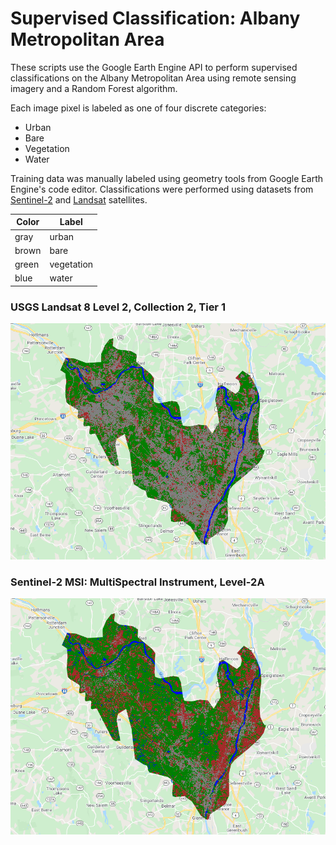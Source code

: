 # Supervised Classification: Albany Metropolitan Area

These scripts use the Google Earth Engine API to perform supervised classifications on the Albany Metropolitan Area using remote sensing imagery and a Random Forest algorithm.   

Each image pixel is labeled as one of four discrete categories:
* Urban
* Bare
* Vegetation
* Water

Training data was manually labeled using geometry tools from Google Earth Engine's code editor. Classifications were performed using datasets from 
[Sentinel-2](https://developers.google.com/earth-engine/datasets/catalog/COPERNICUS_S2_SR) and 
[Landsat](https://developers.google.com/earth-engine/datasets/catalog/LANDSAT_LC08_C02_T1_L2) satellites.

| Color | Label      |
| ----- | -----      |
| gray  | urban      |
| brown | bare       |
| green | vegetation |
| blue  | water      |

### USGS Landsat 8 Level 2, Collection 2, Tier 1
![](https://github.com/CordulaRobinson/GEE/blob/main/raymondeah/supervised_classification/images/s2_albany_classified.PNG)

### Sentinel-2 MSI: MultiSpectral Instrument, Level-2A
![](https://github.com/CordulaRobinson/GEE/blob/main/raymondeah/supervised_classification/images/landsat_albany_classified.PNG)
